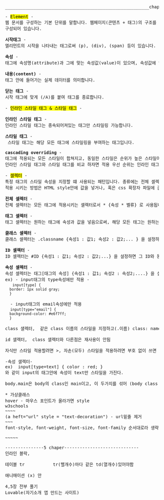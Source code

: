 <pre>
________________________________________________________chapter 4 start______________________________________________________________

- <mark>Element</mark> -
웹 문서를 구성하는 기본 단위를 말합니다. 웹페이지(콘텐츠 + 태그)의 구조를 지니고 있고, 더 세분화 하자면 태그, 속성, 내용, 닫는 태그로 
구성되어 있습니다.

<b>시작태그</b> -
엘리먼트의 시작을 나타내는 태그로써 (p), (div), (span) 등이 있습니다.

<b>속성</b> -
태그에 속성명(attribute)과 그에 맞는 속성값(value)이 있으며, 속성값에 있는 속성에 따라 출력되는 모습이나, 동작이 바뀝니다.
 
<b>내용(content)</b> - 
태그 안에 들어가는 실제 데이터를 의미합니다.

<b>닫는 태그</b> - 
시작 태그에 맞게 (/A)를 붙여 태그를 종료합니다.

- <mark>인라인 스타일 태그 & 스타일 태그</mark> -
 
<b>인라인 스타일 태그</b> - 
인라인 스타일 태그는 종속되어져있는 태그만 스타일링 가능합니다.
 
<b>스타일 태그</b> -
 스타일 태그는 해당 모든 태그에 스타일링을 부여하는 태그입니다.

<b>cascading overriding</b> -
태그에 적용되는 모든 스타일이 합쳐지고, 동일한 스타일은 순위가 높은 스타일이 우선적용되는 규칙입니다.
인라인 스타일 태그와 스타일 태그를 비교 하자면 적용 우선 순위는 인라인 태그가 더 높고, 스타일 태그가 그 후 입니다.

- <mark>셀렉터</mark> -
특정 태그의 스타일 속성을 지정할 떄 사용되는 패턴입니다. 종류에는 전체 셀렉터, 태그 셀렉터, 클래스 셀렉터, ID 셀렉터, 속성 셀렉터가 있습니다.
적용 시키는 방법은 HTML style안에 값을 넣거나, 혹은 css 확장자 파일에 값을 넣고 연동시키는 방법 2가지가 있습니다.

<b>전체 셀렉터</b> -
전체 셀렉터는 모든 태그에 적용시키는 셀렉터로서 * {속성 * 벨류} 로 사용됩니다. (모든 HTML 태그에 벨류의 값을 가진 속성으로 바꾸어라)

<b>태그 셀렉터</b> -
태그 셀렉터는 원하는 태그에 속성과 값을 넣음으로써, 해당 모든 태그는 원하는 속성 및 값을 적용 시킬수 있습니다.

<b>클래스 셀렉터</b> -
클래스 셀렉터는 .classname {속성1 : 값1; 속성2 : 값2;... } 을 설정하면 그 classname과 동일한 모든 태그들은 설정한 속성의 값들을 따릅니다.

<b>ID 셀렉터</b> -
ID 셀렉터는 #ID {속성1 : 값1; 속성2 : 값2;...} 을 설정하면 그 ID와 동일한 태그들은 설정한 속성의 값들을 따릅니다. Class와 달리 ID는 재사용이 불가능 하므로, 딱 한번만 사용됩니다.

<b>속성 셀렉터</b> -
속성 셀렉터는 태그[태그의 속성] {속성1 : 값1; 속성2 : 속성2;....} 을 설정하면 태그의 속성에 맞는 모든 값들은 설정한 속성의 값에 따릅니다.
ex) - input태그의 type속성에만 적용 - 
  <code> input[type] {
  border: 1px solid gray;
  }    </code>

  - input태그의 email속성에만 적용
  <code>input[type="email"] {
  background-color: #e6f7ff;
  }  </code>
  
class 샐렉터,  같은 class 이름의 스타일을 지정하고(.이름) class: name을 넣으면 지정했던 샐렉터에 따라 형상화 된다.(그룹으로 묶어서 콘텐츠의 스타일을 바꿀려고 할때 사용 - 재사용 가능)

id 샐렉터,  class 샐렉터와 다른점은 재사용이 안됨

자식만 스타일 적용할려면 >, 자손(모두) 스타일을 적용하려면 부호 없이 쓰면 됨

-속성 샐렉터-
ex)  input[type=text] { color : red; }
와 같이 input의 태그안에 속성이 text만 스타일을 가진다.

body.main은 body의 class인 main이고, 이 두가지를 섞어 (body class = "main") 이 된다. 이 뜻은 (body) 부터 (/body)까지 전부 스타일을 적용해라  

* 가상클래스
hover - 마우스 포인트가 올라가면 style
w3schools
~~~~
(a heft="url" style = "text-decoration") - url밑줄 제거
~~~
font-style, font-weight, font-size, font-family 순서대로라 생략 가능 p40

~~~~~

---------------5 chaper-----------------------------
인라인 블락, 

테이블 tr           tr(핼개수)마다 같은 td(열개수)있어야함

애니매이션 (x) 안

4,5장 전부 풀기
Lovable(자기소개 앱 만드는 사이트)

</pre>
